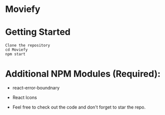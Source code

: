# Moviefy
 # Getting Started
 ```
Clone the repository
cd Moviefy
npm start
```
# Additional NPM Modules (Required):
* react-error-boundnary
* React Icons

* Feel free to check out the code and don't forget to star the repo.

